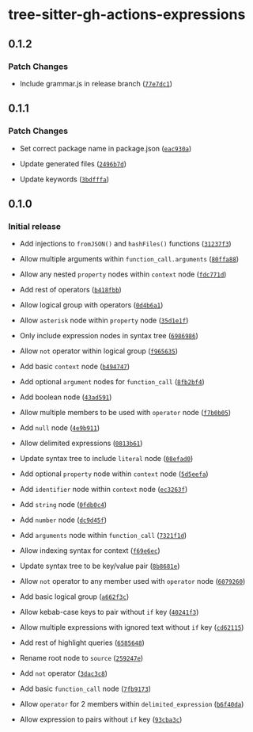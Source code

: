 # tree-sitter-gh-actions-expressions

## 0.1.2

### Patch Changes

- Include grammar.js in release branch ([`77e7dc1`](https://github.com/Hdoc1509/tree-sitter-gh-actions-expressions/commit/77e7dc1604ed388f3679da7290f181835738dd29))

## 0.1.1

### Patch Changes

- Set correct package name in package.json ([`eac930a`](https://github.com/Hdoc1509/tree-sitter-gh-actions-expressions/commit/eac930a53699d2fd4f2b3183c6459572039859a6))

- Update generated files ([`2496b7d`](https://github.com/Hdoc1509/tree-sitter-gh-actions-expressions/commit/2496b7d4f60cd4d9fc04f31703ccee94fe9c3d6b))

- Update keywords ([`3bdfffa`](https://github.com/Hdoc1509/tree-sitter-gh-actions-expressions/commit/3bdfffaa1ec0e7229d3a681e2e742a4afda5d0ce))

## 0.1.0

### Initial release

- Add injections to `fromJSON()` and `hashFiles()` functions ([`31237f3`](https://github.com/Hdoc1509/tree-sitter-gh-actions-expressions/commit/31237f315a362f4e3d01e33deb40edc18271d3f4))

- Allow multiple arguments within `function_call.arguments` ([`80ffa88`](https://github.com/Hdoc1509/tree-sitter-gh-actions-expressions/commit/80ffa8880c3c41da5ead1888cc652b0de77aa3fe))

- Allow any nested `property` nodes within `context` node ([`fdc771d`](https://github.com/Hdoc1509/tree-sitter-gh-actions-expressions/commit/fdc771d5f39d8bf576ab9a836177e7e353bd0e59))

- Add rest of operators ([`b418fbb`](https://github.com/Hdoc1509/tree-sitter-gh-actions-expressions/commit/b418fbb9c5dfd7c2c8058808d58871954c3d6ac5))

- Allow logical group with operators ([`0d4b6a1`](https://github.com/Hdoc1509/tree-sitter-gh-actions-expressions/commit/0d4b6a1f6f0fa3106d69b4cd847174d2abb97e04))

- Allow `asterisk` node within `property` node ([`35d1e1f`](https://github.com/Hdoc1509/tree-sitter-gh-actions-expressions/commit/35d1e1f4c73294052230df00b1db06658be698c1))

- Only include expression nodes in syntax tree ([`6986986`](https://github.com/Hdoc1509/tree-sitter-gh-actions-expressions/commit/6986986bad4b043fc5a89ec90b1f8bc80fbe23f1))

- Allow `not` operator within logical group ([`f965635`](https://github.com/Hdoc1509/tree-sitter-gh-actions-expressions/commit/f965635318bf2b3558e5a5ee1ad5552e93f652ca))

- Add basic `context` node ([`b494747`](https://github.com/Hdoc1509/tree-sitter-gh-actions-expressions/commit/b494747eac2e15c47d19aac2f12bf4d9c3bf00ac))

- Add optional `argument` nodes for `function_call` ([`8fb2bf4`](https://github.com/Hdoc1509/tree-sitter-gh-actions-expressions/commit/8fb2bf4ddb94a9b2b95ed851534b63fd0c6c1ea2))

- Add boolean node ([`43ad591`](https://github.com/Hdoc1509/tree-sitter-gh-actions-expressions/commit/43ad591d3117e6f4e466c5798bd66f741e8fc633))

- Allow multiple members to be used with `operator` node ([`f7b0b05`](https://github.com/Hdoc1509/tree-sitter-gh-actions-expressions/commit/f7b0b0592419cc88fd816623801de68d68f79086))

- Add `null` node ([`4e9b911`](https://github.com/Hdoc1509/tree-sitter-gh-actions-expressions/commit/4e9b911bfdf09efcf32eadb5d079b6ebf1d7d507))

- Allow delimited expressions ([`0813b61`](https://github.com/Hdoc1509/tree-sitter-gh-actions-expressions/commit/0813b61a4f848f893cbce47e8790042354e8e988))

- Update syntax tree to include `literal` node ([`08efad0`](https://github.com/Hdoc1509/tree-sitter-gh-actions-expressions/commit/08efad06f393dfa260be7da27b7e1aeae41eadec))

- Add optional `property` node within `context` node ([`5d5eefa`](https://github.com/Hdoc1509/tree-sitter-gh-actions-expressions/commit/5d5eefa559166c4bda36db2ed921ba3054f5b05a))

- Add `identifier` node within `context` node ([`ec3263f`](https://github.com/Hdoc1509/tree-sitter-gh-actions-expressions/commit/ec3263faac7eaa1be0dea4acbf8b1032c274deee))

- Add `string` node ([`0fdb0c4`](https://github.com/Hdoc1509/tree-sitter-gh-actions-expressions/commit/0fdb0c4e6a9542fbd5049743fee733ee2d17cf98))

- Add `number` node ([`dc9d45f`](https://github.com/Hdoc1509/tree-sitter-gh-actions-expressions/commit/dc9d45f51afa04d462c8c947c1dc2dfa7d28a329))

- Add `arguments` node within `function_call` ([`7321f1d`](https://github.com/Hdoc1509/tree-sitter-gh-actions-expressions/commit/7321f1dca24f153c392e4c4dcdd40cd8f6d59549))

- Allow indexing syntax for context ([`f69e6ec`](https://github.com/Hdoc1509/tree-sitter-gh-actions-expressions/commit/f69e6ec6d69db3647474b3188e51756f7037aa29))

- Update syntax tree to be key/value pair ([`8b8681e`](https://github.com/Hdoc1509/tree-sitter-gh-actions-expressions/commit/8b8681e3fcbf49d7e9324f8f5156323736629992))

- Allow `not` operator to any member used with `operator` node ([`6079260`](https://github.com/Hdoc1509/tree-sitter-gh-actions-expressions/commit/6079260e9f73a36dfc60dda60baaddecce034ac3))

- Add basic logical group ([`a662f3c`](https://github.com/Hdoc1509/tree-sitter-gh-actions-expressions/commit/a662f3c7d29515882d978a90d0998a7713c37817))

- Allow kebab-case keys to pair without `if` key ([`40241f3`](https://github.com/Hdoc1509/tree-sitter-gh-actions-expressions/commit/40241f394ba3c4d0b1e938b05864018143503bcb))

- Allow multiple expressions with ignored text without `if` key ([`cd62115`](https://github.com/Hdoc1509/tree-sitter-gh-actions-expressions/commit/cd62115d5bf3560cf4d31c0ca82f43772cdaa9b0))

- Add rest of highlight queries ([`6585648`](https://github.com/Hdoc1509/tree-sitter-gh-actions-expressions/commit/65856487867df003ca22c575d09e755ef17442bd))

- Rename root node to `source` ([`259247e`](https://github.com/Hdoc1509/tree-sitter-gh-actions-expressions/commit/259247eed928cd3997ce9601ea19042ea1b07b5e))

- Add `not` operator ([`3dac3c8`](https://github.com/Hdoc1509/tree-sitter-gh-actions-expressions/commit/3dac3c8c3b84e8d55aeb2196307d92c8c70ed103))

- Add basic `function_call` node ([`7fb9173`](https://github.com/Hdoc1509/tree-sitter-gh-actions-expressions/commit/7fb9173f8e6a70a72e20f649e14620d42eb98c72))

- Allow `operator` for 2 members within `delimited_expression` ([`b6f40da`](https://github.com/Hdoc1509/tree-sitter-gh-actions-expressions/commit/b6f40da7722fcac8856960d474d7b4c98929f1d0))

- Allow expression to pairs without `if` key ([`93cba3c`](https://github.com/Hdoc1509/tree-sitter-gh-actions-expressions/commit/93cba3c94ecd809ab4da30a4476f8455a7492459))
